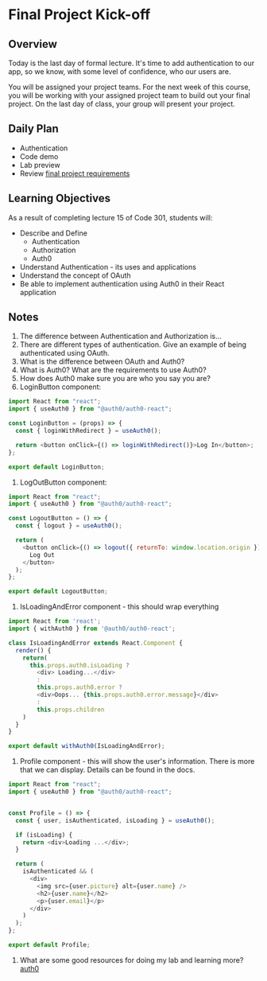 # Final Project Kick-off

## Overview

Today is the last day of formal lecture. It's time to add authentication to our app, so we know, with some level of confidence, who our users are. 

You will be assigned your project teams. For the next week of this course, you will be working with your assigned project team to build out your final project. On the last day of class, your group will present your project.

## Daily Plan

- Authentication
- Code demo
- Lab preview
- Review [final project requirements](./project-guidelines.md)

## Learning Objectives

As a result of completing lecture 15 of Code 301, students will:

- Describe and Define 
  - Authentication
  - Authorization
  - Auth0
- Understand Authentication - its uses and applications
- Understand the concept of OAuth
- Be able to implement authentication using Auth0 in their React application

## Notes

1. The difference between Authentication and Authorization is...
1. There are different types of authentication. Give an example of being authenticated using OAuth.
1. What is the difference between OAuth and Auth0? 
1. What is Auth0? What are the requirements to use Auth0?
1. How does Auth0 make sure you are who you say you are?
1. LoginButton component: 

```javaScript
import React from "react";
import { useAuth0 } from "@auth0/auth0-react";

const LoginButton = (props) => {
  const { loginWithRedirect } = useAuth0();

  return <button onClick={() => loginWithRedirect()}>Log In</button>;
};

export default LoginButton;
```

1. LogOutButton component: 

```javaScript
import React from "react";
import { useAuth0 } from "@auth0/auth0-react";

const LogoutButton = () => {
  const { logout } = useAuth0();

  return (
    <button onClick={() => logout({ returnTo: window.location.origin })}>
      Log Out
    </button>
  );
};

export default LogoutButton;
```

1. IsLoadingAndError component - this should wrap everything

```javaScript
import React from 'react';
import { withAuth0 } from '@auth0/auth0-react';

class IsLoadingAndError extends React.Component {
  render() {
    return(
      this.props.auth0.isLoading ? 
        <div> Loading...</div>
        :
        this.props.auth0.error ?
        <div>Oops... {this.props.auth0.error.message}</div>
        :
        this.props.children
    )
  }
}

export default withAuth0(IsLoadingAndError);
```

1. Profile component - this will show the user's information. There is more that we can display. Details can be found in the docs.

```javaScript
import React from "react";
import { useAuth0 } from "@auth0/auth0-react";


const Profile = () => {
  const { user, isAuthenticated, isLoading } = useAuth0();

  if (isLoading) {
    return <div>Loading ...</div>;
  }

  return (
    isAuthenticated && (
      <div>
        <img src={user.picture} alt={user.name} />
        <h2>{user.name}</h2>
        <p>{user.email}</p>
      </div>
    )
  );
};

export default Profile;
```


1. What are some good resources for doing my lab and learning more? 
[auth0](https://auth0.com/docs/libraries/auth0-react)

